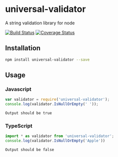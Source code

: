 # universal-validator
A string validation library for node

[![Build Status](https://travis-ci.org/iwannabebot/universal-validator.svg?branch=master)](https://travis-ci.org/iwannabebot/universal-validator)
[![Coverage Status](https://coveralls.io/repos/github/iwannabebot/universal-validator/badge.svg?branch=master)](https://coveralls.io/github/iwannabebot/universal-validator?branch=master)

## Installation 
```sh
npm install universal-validator --save
```
## Usage
### Javascript
```javascript
var validator = require('universal-validator');
console.log(validator.IsNullOrEmpty(' '));
```
```sh
Output should be true
```
### TypeScript
```typescript
import * as validator from 'universal-validator';
console.log(validator.IsNullOrEmpty('Apple'))
```
```sh
Output should be false
```

